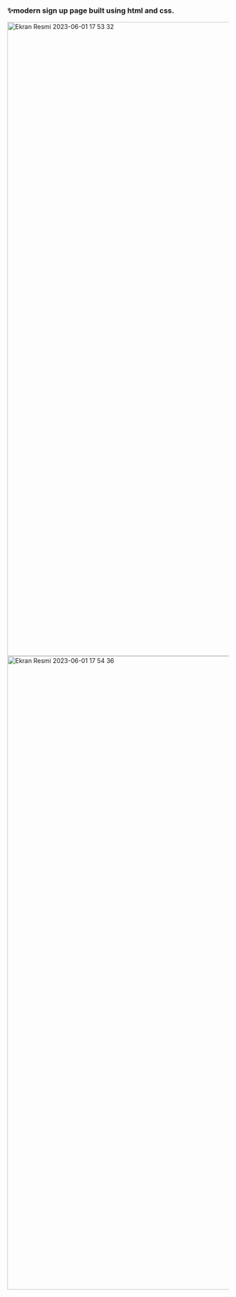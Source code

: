 ### ✨modern sign up page built using html and css.
<img width="1440" alt="Ekran Resmi 2023-06-01 17 53 32" src="https://github.com/ecenurcetin/sign-up-page/assets/72707211/7ea7886b-a3fc-4999-aa53-fa273bdeb4ed">
<img width="1439" alt="Ekran Resmi 2023-06-01 17 54 36" src="https://github.com/ecenurcetin/sign-up-page/assets/72707211/d331cbf2-36f8-412f-94d6-5a6955e8dc6a">
